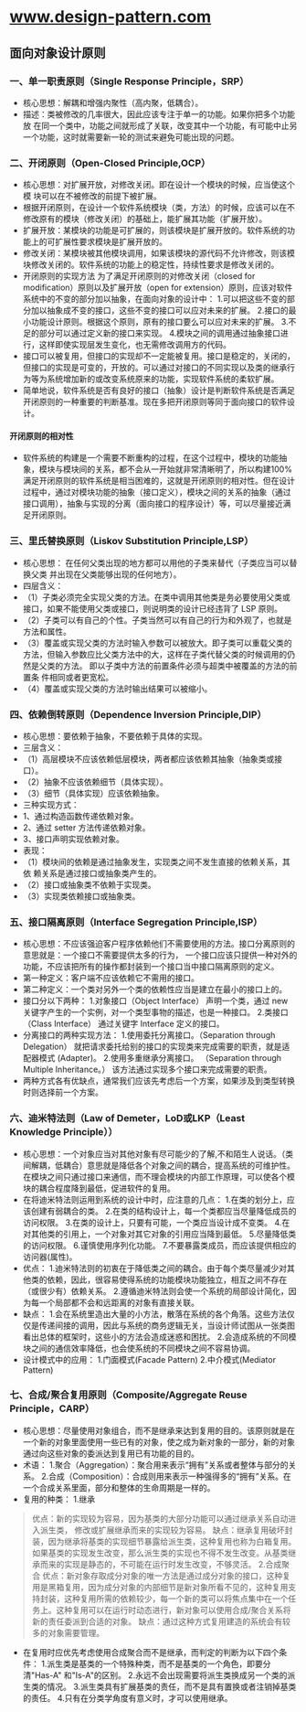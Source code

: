 # www.design-pattern.com

## 面向对象设计原则
### 一、单一职责原则（Single Response Principle，SRP）
* 核心思想：解耦和增强内聚性（高内聚，低耦合）。
* 描述：类被修改的几率很大，因此应该专注于单一的功能。如果你把多个功能放 在同一个类中，功能之间就形成了关联，改变其中一个功能，有可能中止另一个功能，这时就需要新一轮的测试来避免可能出现的问题。

### 二、开闭原则（Open-Closed Principle,OCP）
* 核心思想：对扩展开放，对修改关闭。即在设计一个模块的时候，应当使这个模 块可以在不被修改的前提下被扩展。
* 根据开闭原则，在设计一个软件系统模块（类，方法）的时候，应该可以在不修改原有的模块（修改关闭）的基础上，能扩展其功能（扩展开放）。
* 扩展开放：某模块的功能是可扩展的，则该模块是扩展开放的。软件系统的功能上的可扩展性要求模块是扩展开放的。
* 修改关闭：某模块被其他模块调用，如果该模块的源代码不允许修改，则该模块修改关闭的。软件系统的功能上的稳定性，持续性要求是修改关闭的。
* 开闭原则的实现方法 为了满足开闭原则的对修改关闭（closed for modification）原则以及扩展开放（open for extension）原则，应该对软件系统中的不变的部分加以抽象，在面向对象的设计中：
1.可以把这些不变的部分加以抽象成不变的接口，这些不变的接口可以应对未来的扩展。
2.接口的最小功能设计原则。根据这个原则，原有的接口要么可以应对未来的扩展。
3.不足的部分可以通过定义新的接口来实现。
4.模块之间的调用通过抽象接口进行，这样即使实现层发生变化，也无需修改调用方的代码。
* 接口可以被复用，但接口的实现却不一定能被复用。接口是稳定的，关闭的，但接口的实现是可变的，开放的。可以通过对接口的不同实现以及类的继承行为等为系统增加新的或改变系统原来的功能，实现软件系统的柔软扩展。
* 简单地说，软件系统是否有良好的接口（抽象）设计是判断软件系统是否满足开闭原则的一种重要的判断基准。现在多把开闭原则等同于面向接口的软件设计。

#### 开闭原则的相对性
* 软件系统的构建是一个需要不断重构的过程，在这个过程中，模块的功能抽象，模块与模块间的关系，都不会从一开始就非常清晰明了，所以构建100%满足开闭原则的软件系统是相当困难的，这就是开闭原则的相对性。但在设计过程中，通过对模块功能的抽象（接口定义），模块之间的关系的抽象（通过接口调用），抽象与实现的分离（面向接口的程序设计）等，可以尽量接近满足开闭原则。

### 三、里氏替换原则（Liskov Substitution Principle,LSP）
* 核心思想： 在任何父类出现的地方都可以用他的子类来替代（子类应当可以替换父类 并出现在父类能够出现的任何地方）。
* 四层含义：
* （1）子类必须完全实现父类的方法。在类中调用其他类是务必要使用父类或接口，如果不能使用父类或接口，则说明类的设计已经违背了 LSP 原则。
* （2）子类可以有自己的个性。子类当然可以有自己的行为和外观了，也就是方法和属性。
* （3）覆盖或实现父类的方法时输入参数可以被放大。即子类可以重载父类的方法，但输入参数应比父类方法中的大，这样在子类代替父类的时候调用的仍然是父类的方法。 即以子类中方法的前置条件必须与超类中被覆盖的方法的前置条 件相同或者更宽松。
* （4）覆盖或实现父类的方法时输出结果可以被缩小。

### 四、依赖倒转原则（Dependence Inversion Principle,DIP）
* 核心思想：要依赖于抽象，不要依赖于具体的实现。
* 三层含义：
* （1）高层模块不应该依赖低层模块，两者都应该依赖其抽象（抽象类或接口）。
* （2）抽象不应该依赖细节（具体实现）。
* （3）细节（具体实现）应该依赖抽象。
* 三种实现方式：
* 1、通过构造函数传递依赖对象。
* 2、通过 setter 方法传递依赖对象。
* 3、接口声明实现依赖对象。
* 表现：
* （1）模块间的依赖是通过抽象发生，实现类之间不发生直接的依赖关系，其依 赖关系是通过接口或抽象类产生的。
* （2）接口或抽象类不依赖于实现类。
* （3）实现类依赖接口或抽象类。

### 五、接口隔离原则（Interface Segregation Principle,ISP）
* 核心思想：不应该强迫客户程序依赖他们不需要使用的方法。接口分离原则的意思就是：一个接口不需要提供太多的行为， 一个接口应该只提供一种对外的功能，不应该把所有的操作都封装到一个接口当中接口隔离原则的定义。
* 第一种定义：客户端不应该依赖它不需用的接口。
* 第二种定义：一个类对另外一个类的依赖性应当是建立在最小的接口上的。
* 接口分以下两种：
1.对象接口（Object Interface） 声明一个类，通过 new 关键字产生的一个实例，对一个类型事物的描述，也是一种接口。
2.类接口（Class Interface） 通过关键字 Interface 定义的接口。
* 分离接口的两种实现方法：
1.使用委托分离接口。（Separation through Delegation） 就把请求委托给别的接口的实现类来完成需要的职责，就是适配器模式 (Adapter)。
2.使用多重继承分离接口。 （Separation through Multiple Inheritance。） 该方法通过实现多个接口来完成需要的职责。
* 两种方式各有优缺点，通常我们应该先考虑后一个方案，如果涉及到类型转换时则选择前一个方案。

### 六、迪米特法则（Law of Demeter，LoD或LKP（Least Knowledge Principle））
* 核心思想：一个对象应当对其他对象有尽可能少的了解,不和陌生人说话。（类间解耦，低耦合）意思就是降低各个对象之间的耦合，提高系统的可维护性。在模块之间只通过接口来通信，而不理会模块的内部工作原理，可以使各个模块的耦合程度降到最低，促进软件的复用。
* 在将迪米特法则运用到系统的设计中时，应注意的几点：
1.在类的划分上，应该创建有弱耦合的类。
2.在类的结构设计上，每一个类都应当尽量降低成员的访问权限。
3.在类的设计上，只要有可能，一个类应当设计成不变类。
4.在对其他类的引用上，一个对象对其它对象的引用应当降到最低。
5.尽量降低类的访问权限。
6.谨慎使用序列化功能。
7.不要暴露类成员，而应该提供相应的访问器(属性)。
* 优点： 
1.迪米特法则的初衷在于降低类之间的耦合。由于每个类尽量减少对其他类的依赖，因此，很容易使得系统的功能模块功能独立，相互之间不存在（或很少有）依赖关系。
2.遵循迪米特法则会使一个系统的局部设计简化，因为每一个局部都不会和远距离的对象有直接关联。
* 缺点：
1.会在系统里造出大量的小方法，散落在系统的各个角落。这些方法仅仅是传递间接的调用，因此与系统的商务逻辑无关，当设计师试图从一张类图看出总体的框架时，这些小的方法会造成迷惑和困扰。
2.会造成系统的不同模块之间的通信效率降低，也会使系统的不同模块之间不容易协调。
* 设计模式中的应用：
1.门面模式(Facade Pattern)
2.中介模式(Mediator Pattern) 

### 七、合成/聚合复用原则（Composite/Aggregate Reuse Principle，CARP）
* 核心思想：尽量使用对象组合，而不是继承来达到复用的目的。该原则就是在一个新的对象里面使用一些已有的对象，使之成为新对象的一部分，新的对象通过向这些对象的委派达到复用已有功能的目的。
* 术语：
1.聚合（Aggregation）：聚合用来表示“拥有”关系或者整体与部分的关系。
2.合成（Composition）：合成则用来表示一种强得多的“拥有”关系。在一个合成关系里面，部分和整体的生命周期是一样的。
* 复用的种类：
1.继承
>优点：新的实现较为容易，因为基类的大部分功能可以通过继承关系自动进入派生类， 修改或扩展继承而来的实现较为容易。
>缺点：继承复用破坏封装，因为继承将基类的实现细节暴露给派生类，这种复用也称为白箱复用。如果基类的实现发生改变，那么派生类的实现也不得不发生改变。从基类继承而来的实现是静态的，不可能在运行时发生改变，不够灵活。
2.合成聚合
>优点：新对象存取成分对象的唯一方法是通过成分对象的接口，这种复用是黑箱复用，因为成分对象的内部细节是新对象所看不见的，这种复用支持封装，这种复用所需的依赖较少，每一个新的类可以将焦点集中在一个任务上。这种复用可以在运行时动态进行，新对象可以使用合成/聚合关系将新的责任委派到合适的对象。
>缺点：通过这种方式复用建造的系统会有较多的对象需要管理。
* 在复用时应优先考虑使用合成聚合而不是继承，而判定的判断为以下四个条件： 1.派生类是基类的一个特殊种类，而不是基类的一个角色，即要分清"Has-A" 和"Is-A"的区别。
2.永远不会出现需要将派生类换成另一个类的派生类的情况。
3.派生类具有扩展基类的责任，而不是具有置换或者注销掉基类的责任。
4.只有在分类学角度有意义时，才可以使用继承。
